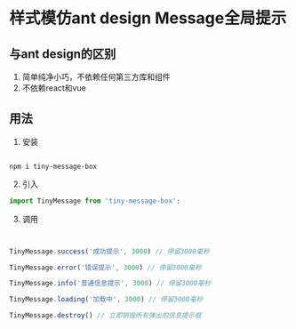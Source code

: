 # 样式模仿ant design Message全局提示

## 与ant design的区别
1. 简单纯净小巧，不依赖任何第三方库和组件
2. 不依赖react和vue 

## 用法


1. 安装
```

npm i tiny-message-box

```

2. 引入
```javascript
import TinyMessage from 'tiny-message-box';

```

3. 调用
```javascript


TinyMessage.success('成功提示', 3000) // 停留3000毫秒

TinyMessage.error('错误提示', 3000) // 停留3000毫秒

TinyMessage.info('普通信息提示', 3000) // 停留3000毫秒

TinyMessage.loading('加载中', 3000) // 停留3000毫秒

TinyMessage.destroy() // 立即销毁所有弹出的信息提示框

```



